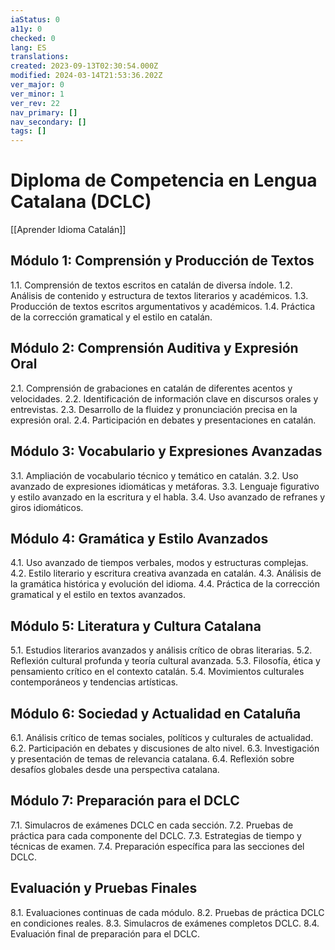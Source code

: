 ```yaml
---
iaStatus: 0
a11y: 0
checked: 0
lang: ES
translations: 
created: 2023-09-13T02:30:54.000Z
modified: 2024-03-14T21:53:36.202Z
ver_major: 0
ver_minor: 1
ver_rev: 22
nav_primary: []
nav_secondary: []
tags: []
---
```

# Diploma de Competencia en Lengua Catalana (DCLC)

[[Aprender Idioma Catalán]]

## Módulo 1: Comprensión y Producción de Textos

1.1. Comprensión de textos escritos en catalán de diversa índole.
1.2. Análisis de contenido y estructura de textos literarios y académicos.
1.3. Producción de textos escritos argumentativos y académicos.
1.4. Práctica de la corrección gramatical y el estilo en catalán.

## Módulo 2: Comprensión Auditiva y Expresión Oral

2.1. Comprensión de grabaciones en catalán de diferentes acentos y velocidades.
2.2. Identificación de información clave en discursos orales y entrevistas.
2.3. Desarrollo de la fluidez y pronunciación precisa en la expresión oral.
2.4. Participación en debates y presentaciones en catalán.

## Módulo 3: Vocabulario y Expresiones Avanzadas

3.1. Ampliación de vocabulario técnico y temático en catalán.
3.2. Uso avanzado de expresiones idiomáticas y metáforas.
3.3. Lenguaje figurativo y estilo avanzado en la escritura y el habla.
3.4. Uso avanzado de refranes y giros idiomáticos.

## Módulo 4: Gramática y Estilo Avanzados

4.1. Uso avanzado de tiempos verbales, modos y estructuras complejas.
4.2. Estilo literario y escritura creativa avanzada en catalán.
4.3. Análisis de la gramática histórica y evolución del idioma.
4.4. Práctica de la corrección gramatical y el estilo en textos avanzados.

## Módulo 5: Literatura y Cultura Catalana

5.1. Estudios literarios avanzados y análisis crítico de obras literarias.
5.2. Reflexión cultural profunda y teoría cultural avanzada.
5.3. Filosofía, ética y pensamiento crítico en el contexto catalán.
5.4. Movimientos culturales contemporáneos y tendencias artísticas.

## Módulo 6: Sociedad y Actualidad en Cataluña

6.1. Análisis crítico de temas sociales, políticos y culturales de actualidad.
6.2. Participación en debates y discusiones de alto nivel.
6.3. Investigación y presentación de temas de relevancia catalana.
6.4. Reflexión sobre desafíos globales desde una perspectiva catalana.

## Módulo 7: Preparación para el DCLC

7.1. Simulacros de exámenes DCLC en cada sección.
7.2. Pruebas de práctica para cada componente del DCLC.
7.3. Estrategias de tiempo y técnicas de examen.
7.4. Preparación específica para las secciones del DCLC.

## Evaluación y Pruebas Finales

8.1. Evaluaciones continuas de cada módulo.
8.2. Pruebas de práctica DCLC en condiciones reales.
8.3. Simulacros de exámenes completos DCLC.
8.4. Evaluación final de preparación para el DCLC.


